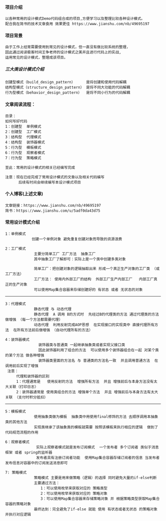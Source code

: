 #### 项目介绍
    以各种常用的设计模式Demo代码组合成的项目,方便学习以及整理比较各种设计模式。
    配合我在简书的技术文章食用 效果更佳 https://www.jianshu.com/nb/49695197

#### 项目背景
    由于工作上经常需要使用到常见的设计模式，但一直没有做比较系统的整理，
    因此通过阅读极客时间王争老师的设计模式之美并且进行代码上的实战,
    运用常见的设计模式，整理成该项目。

##### 三大类设计模式介绍
    创建型模式（build_design_pattern）     是将创建和使用代码解耦    
    结构型模式（structure_design_pattern） 是将不同大功能的代码解耦
    行为型模式（behavior_design_pattern）  是将不同小行为的代码解耦

#### 文章阅读流程：   
    目录：
    如何写好代码
    1：创建型  单例模式           
    2：创建型  工厂模式   
    3：结构型  代理模式
    4：结构型  装饰器模式
    5：行为型  模板模式
    6：行为型  观察者模式
    7：行为型  策略模式
    
    至此：常用的设计模式的相关已经编写完成
 
    注意：现在已经完成了常用设计模式的文章以及相关代码编写
          后续有时间会继续编写本设计模式项目 
       
#### 个人博客(上述文章)   
    文章链接：https://www.jianshu.com/nb/49695197
    简书：https://www.jianshu.com/u/5adf0da43d75
    
#### 常用设计模式介绍

    1：单例模式  
                创建一个单例对象 避免重复创建对象而导致的资源浪费
    
    2：工厂模式  
                 主要分简单工厂 工厂方法  抽象工厂        
                 其中抽象工厂了解即可：实际上是一个类中创建多类对象
                  
                 简单工厂：把创建对象的逻辑抽取出来 形成一个真正生产对象的工厂类 （或工厂方法）
                 工厂方法： 使用内外部工厂的结构  外部工厂生产内部工厂   内部工厂真正的生产对象
                 可以使用Map集合容器来存储创建好的 有状态 或者 无状态的对象            
***    
    3：代理模式  
                 静态代理 与 动态代理
                 静态代理  A 调用 B的方式时  先经过B的代理类的方法 通过代理类的方法做增强 （每一个方法都需要代理）
                 动态代理  利用反射完成AOP思想  在实现接口的实现类中 直接代理所有方法  在所有方法前后做增强 （自动代理所有的方法）           
                  
    4：装饰器模式  
                   装饰器类与普通类 一起继承抽象类或者实现父接口类  
                   因此装饰器利用了组合的方法  可以使用多个装饰器组合在一起 对某个类的某个方法 做各种增强
                   装饰器类里面的方法名 与 普通类的方法名一致  并且调用普通方法  在调用前后实现了增强
     注意：
         代理和装饰器的区别
         1：代理通常是   使用反射的方法  增强所有方法  并且 增强前后与本身方法没有太大关联（打印日志）
         2：装饰器通常是 使用类组合的方法 增强单个方法  并且 增强前后与本身方法有太大关联 （支付时积分抵扣）
                
***
    5：模板模式                   
                 使用抽象类做为模板  抽象类中用使用final修饰的方法 去顺序调用本抽象类的其他方法
                 实现类继承了该抽象类的模板就需要 按照该模板来执行相应的逻辑  做到了代码规范流程的作用 
    
    6：观察者模式 
                  实际上观察者模式就是发布订阅模式  一个发布者 多个订阅者 类似于消息框架 或者 spring的监听器
                  发布者具有注册订阅者功能  使用Map集合容器存储订阅者的信息 当发布者发布信息对容器中的订阅发送消息即可
                  
    7: 策略模式
                 策略模式 主要是用来做策略（逻辑）的选择 同时避免大量的if-else判断
                 主要通过方法：
                    1：可以使用枚举来获取对应的 策略类型  
                    2：可以使用枚举来获取对应的 策略对象
                    3：可以使用Map集合容器来存储策略对象 并 根据策略类型获取Map集合容器的策略对象  
                 最终达到：完全避免了if-else 就能 使用 有状态或者无状态 的策略对象并执行对应逻辑            